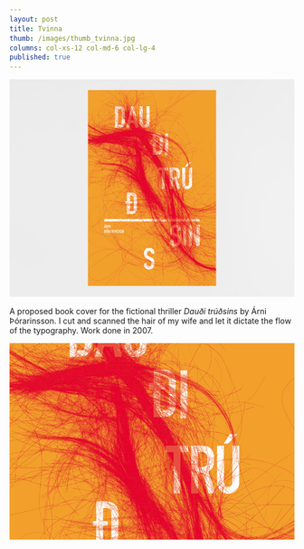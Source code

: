 ```yaml
---
layout: post
title: Tvinna
thumb: /images/thumb_tvinna.jpg
columns: col-xs-12 col-md-6 col-lg-4
published: true
---
```


<div><img src="/images/dauditrudsins1.jpg" alt="Dauði trúðsins"></div>

A proposed book cover for the fictional thriller _Dauði trúðsins_ by Árni Þórarinsson. I cut and scanned the hair of my wife and let it dictate the flow of the typography. Work done in 2007.

<div><img src="/images/dauditrudsins2.jpg" class="m" alt="Dauði trúðsins"></div>
